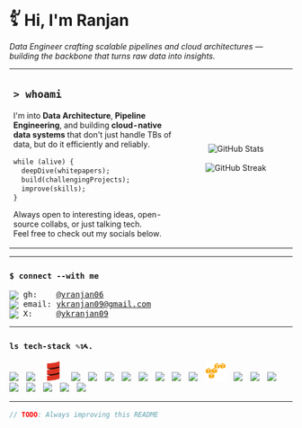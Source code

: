# 𓀤 Hi, I'm Ranjan
<div align="left">
  <i>Data Engineer crafting scalable pipelines and cloud architectures — building the backbone that turns raw data into insights.</i>
</div>
<table>
  <tr>
    <td width="60%">
      
## `> whoami`
I'm into **Data Architecture**, **Pipeline Engineering**, and building **cloud-native data systems** that don't just handle TBs of data, but do it efficiently and reliably.  
```
while (alive) {
  deepDive(whitepapers);
  build(challengingProjects);
  improve(skills);
}
```
Always open to interesting ideas, open-source collabs, or just talking tech.  
Feel free to check out my socials below.
  </td>
    <td width="40%" align="center">
      <img src="https://github-readme-stats.vercel.app/api?username=yranjan06&show_icons=true&theme=github_dark&hide_border=true&bg_color=0D1117&title_color=FFFFFF&icon_color=FFFFFF&text_color=C9D1D9" alt="GitHub Stats" />
      <br /><br />
      <img src="https://github-readme-streak-stats.herokuapp.com/?user=yranjan06&theme=github-dark-blue&hide_border=true&background=0D1117&stroke=FFFFFF&ring=FFFFFF&fire=FFFFFF&currStreakNum=C9D1D9&sideNums=C9D1D9&currStreakLabel=C9D1D9&sideLabels=C9D1D9&dates=C9D1D9" alt="GitHub Streak" width="350" />
    </td>
  </tr>
</table>

---
### `$ connect --with me`
<pre>
<img src="https://img.icons8.com/material-outlined/24/FFFFFF/github.png" width="15px" style="vertical-align: middle;"> gh:    <a href="https://github.com/yranjan06">@yranjan06</a>
<img src="https://img.icons8.com/material-outlined/24/FFFFFF/mail.png" width="15px" style="vertical-align: middle;"> email: <a href="mailto:ykranjan09@gmail.com">ykranjan09@gmail.com</a>
<img src="https://img.icons8.com/material-outlined/24/FFFFFF/twitter.png" width="15px" style="vertical-align: middle;"> X:     <a href="https://x.com/ykranjan09">@ykranjan09</a>
</pre>

---
### `ls tech-stack ✎ᝰ.`
<p align="left">
 <!-- Core Languages -->
 <img src="https://cdn.jsdelivr.net/gh/devicons/devicon/icons/python/python-original.svg" width="36px" style="margin-right: 10px;" />
 <img src="https://cdn.jsdelivr.net/gh/devicons/devicon/icons/postgresql/postgresql-original.svg" width="36px" style="margin-right: 10px;" />
 <img src="https://raw.githubusercontent.com/devicons/devicon/master/icons/scala/scala-original.svg" width="36px" style="margin-right: 10px;" />
 <img src="https://cdn.jsdelivr.net/gh/devicons/devicon/icons/java/java-original.svg" width="36px" style="margin-right: 10px;" />
 <img src="https://cdn.jsdelivr.net/gh/devicons/devicon/icons/bash/bash-original.svg" width="36px" style="margin-right: 10px;" />
 
 <!-- Big Data & Streaming -->
 <img src="https://cdn.jsdelivr.net/gh/devicons/devicon/icons/apachespark/apachespark-original.svg" width="36px" style="margin-right: 10px;" />
 <img src="https://cdn.jsdelivr.net/gh/devicons/devicon/icons/apachekafka/apachekafka-original.svg" width="36px" style="margin-right: 10px;" />
 <img src="https://cdn.jsdelivr.net/gh/devicons/devicon/icons/hadoop/hadoop-original.svg" width="36px" style="margin-right: 10px;" />
 
 <!-- Databases & Warehouses -->
 <img src="https://cdn.jsdelivr.net/gh/devicons/devicon/icons/mysql/mysql-original.svg" width="36px" style="margin-right: 10px;" />
 <img src="https://cdn.jsdelivr.net/gh/devicons/devicon/icons/mongodb/mongodb-original.svg" width="36px" style="margin-right: 10px;" />
 <img src="https://cdn.jsdelivr.net/gh/devicons/devicon/icons/redis/redis-original.svg" width="36px" style="margin-right: 10px;" />
 
 <!-- Cloud Platforms -->
 <img src="https://raw.githubusercontent.com/devicons/devicon/master/icons/amazonwebservices/amazonwebservices-original.svg" width="36px" style="margin-right: 10px;" />
 <img src="https://cdn.jsdelivr.net/gh/devicons/devicon/icons/azure/azure-original.svg" width="36px" style="margin-right: 10px;" />
 <img src="https://cdn.jsdelivr.net/gh/devicons/devicon/icons/googlecloud/googlecloud-original.svg" width="36px" style="margin-right: 10px;" />
 
 <!-- Tools & Orchestration -->
 <img src="https://cdn.jsdelivr.net/gh/devicons/devicon/icons/docker/docker-original.svg" width="36px" style="margin-right: 10px;" />
 <img src="https://cdn.jsdelivr.net/gh/devicons/devicon/icons/kubernetes/kubernetes-plain.svg" width="36px" style="margin-right: 10px;" />
 <img src="https://cdn.jsdelivr.net/gh/devicons/devicon/icons/terraform/terraform-original.svg" width="36px" style="margin-right: 10px;" />
 <img src="https://cdn.jsdelivr.net/gh/devicons/devicon/icons/git/git-original.svg" width="36px" style="margin-right: 10px;" />
 
 <!-- Data Processing & Analytics -->
 <img src="https://cdn.jsdelivr.net/gh/devicons/devicon/icons/pandas/pandas-original.svg" width="36px" style="margin-right: 10px;" />
 <img src="https://cdn.jsdelivr.net/gh/devicons/devicon/icons/numpy/numpy-original.svg" width="36px" style="margin-right: 10px;" />
</p>

---
```javascript
// TODO: Always improving this README
```
